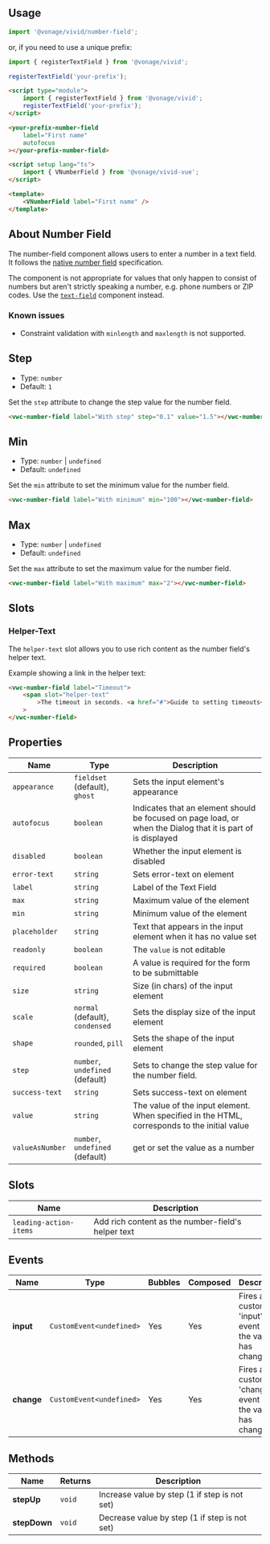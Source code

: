 ## Usage

<vwc-tabs gutters="none">
<vwc-tab label="Web component"></vwc-tab>
<vwc-tab-panel>

```js
import '@vonage/vivid/number-field';
```

or, if you need to use a unique prefix:

```js
import { registerTextField } from '@vonage/vivid';

registerTextField('your-prefix');
```

```html preview
<script type="module">
	import { registerTextField } from '@vonage/vivid';
	registerTextField('your-prefix');
</script>

<your-prefix-number-field
	label="First name"
	autofocus
></your-prefix-number-field>
```

</vwc-tab-panel>
<vwc-tab label="Vue"></vwc-tab>
<vwc-tab-panel>

```html
<script setup lang="ts">
	import { VNumberField } from '@vonage/vivid-vue';
</script>

<template>
	<VNumberField label="First name" />
</template>
```

</vwc-tab-panel>
</vwc-tabs>

## About Number Field

The number-field component allows users to enter a number in a text field. It follows the [native number field](https://developer.mozilla.org/en-US/docs/Web/HTML/Element/input/number) specification.

The component is not appropriate for values that only happen to consist of numbers but aren't strictly speaking a number, e.g. phone numbers or ZIP codes.
Use the [`text-field`](/components/text-field/) component instead.

### Known issues

- Constraint validation with `minlength` and `maxlength` is not supported.

## Step

- Type: `number`
- Default: `1`

Set the `step` attribute to change the step value for the number field.

```html preview
<vwc-number-field label="With step" step="0.1" value="1.5"></vwc-number-field>
```

## Min

- Type: `number` | `undefined`
- Default: `undefined`

Set the `min` attribute to set the minimum value for the number field.

```html preview
<vwc-number-field label="With minimum" min="100"></vwc-number-field>
```

## Max

- Type: `number` | `undefined`
- Default: `undefined`

Set the `max` attribute to set the maximum value for the number field.

```html preview
<vwc-number-field label="With maximum" max="2"></vwc-number-field>
```

## Slots

### Helper-Text

The `helper-text` slot allows you to use rich content as the number field's helper text.

Example showing a link in the helper text:

```html preview
<vwc-number-field label="Timeout">
	<span slot="helper-text"
		>The timeout in seconds. <a href="#">Guide to setting timeouts</a></span
	>
</vwc-number-field>
```

## Properties

<div class="table-wrapper">

| Name            | Type                            | Description                                                                                                  |
| --------------- | ------------------------------- | ------------------------------------------------------------------------------------------------------------ |
| `appearance`    | `fieldset` (default), `ghost`   | Sets the input element's appearance                                                                          |
| `autofocus`     | `boolean`                       | Indicates that an element should be focused on page load, or when the Dialog that it is part of is displayed |
| `disabled`      | `boolean`                       | Whether the input element is disabled                                                                        |
| `error-text`    | `string`                        | Sets error-text on element                                                                                   |
| `label`         | `string`                        | Label of the Text Field                                                                                      |
| `max`           | `string`                        | Maximum value of the element                                                                                 |
| `min `          | `string`                        | Minimum value of the element                                                                                 |
| `placeholder`   | `string`                        | Text that appears in the input element when it has no value set                                              |
| `readonly`      | `boolean`                       | The `value` is not editable                                                                                  |
| `required`      | `boolean`                       | A value is required for the form to be submittable                                                           |
| `size`          | `string`                        | Size (in chars) of the input element                                                                         |
| `scale`         | `normal` (default), `condensed` | Sets the display size of the input element                                                                   |
| `shape`         | `rounded`, `pill`               | Sets the shape of the input element                                                                          |
| `step`          | `number`, `undefined` (default) | Sets to change the step value for the number field.                                                          |
| `success-text`  | `string`                        | Sets success-text on element                                                                                 |
| `value`         | `string`                        | The value of the input element. When specified in the HTML, corresponds to the initial value                 |
| `valueAsNumber` | `number`, `undefined` (default) | get or set the value as a number                                                                             |

</div>

## Slots

<div class="table-wrapper">

| Name                   | Description                                        |
| ---------------------- | -------------------------------------------------- |
| `leading-action-items` | Add rich content as the number-field's helper text |

</div>

## Events

<div class="table-wrapper">

| Name       | Type                     | Bubbles | Composed | Description                                              |
| ---------- | ------------------------ | ------- | -------- | -------------------------------------------------------- |
| **input**  | `CustomEvent<undefined>` | Yes     | Yes      | Fires a custom 'input' event when the value has changed  |
| **change** | `CustomEvent<undefined>` | Yes     | Yes      | Fires a custom 'change' event when the value has changed |

</div>

## Methods

<div class="table-wrapper">

| Name         | Returns | Description                                   |
| ------------ | ------- | --------------------------------------------- |
| **stepUp**   | `void`  | Increase value by step (1 if step is not set) |
| **stepDown** | `void`  | Decrease value by step (1 if step is not set) |

</div>
